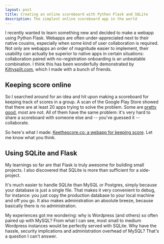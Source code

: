 ```yaml
---
layout: post
title: Creating an online scoreboard with Python Flask and SQLite
description: The simplest online scoreboard app in the world
---
```


I recently wanted to learn something new and decided to make a webapp using Python Flask. Webapps are often under-appreciated next to their native cousins, especially when some kind of user collaboration is required. Not only are webapps an order of magnitude easier to implement, their usability can actually be superior to native apps in certain situations: collaboration paired with no-registration onboarding is an unbeatable combination. I think this has been wonderfully demonstrated by [Kittysplit.com](https://kittysplit.com), which I made with a bunch of friends.

## Keeping score online

So I searched around for an idea and hit upon making a scoreboard for keeping track of scores in a group. A scan of the Google Play Store showed that there are at least 20 apps trying to solve the problem. Some are [pretty](https://play.google.com/store/apps/details?id=com.nolanlawson.keepscore) [good](https://play.google.com/store/apps/details?id=com.publicobject.rounds), most are not. All of them have the same problem: it's very hard to share a scoreboard with someone else and -- you've guessed it -- collaborate.

So here's what I made: [Keethescore.co: a webapp for keeping score](https://keepthescore.com). Let me know what you think.

## Using SQLite and Flask

My learnings so far are that Flask is truly awesome for building small projects. I also discovered that SQLite is more than sufficient for a side-project.

It's much easier to handle SQLite than MySQL or Postgres, simply because your database is just a single file. That makes it very convenient to debug, for instance: you just copy the production database to your local machine and off you go. It also makes administration an absolute breeze, because basically there is no administration.

My experiences got me wondering: why is Wordpress (and others) so often paired up with MySQL? From what I can see, most small to medium Wordpress instances would be perfectly served with SQLite. Why have the hassle, security implications and administration overhead of MySQL? That's a question I can't answer.
